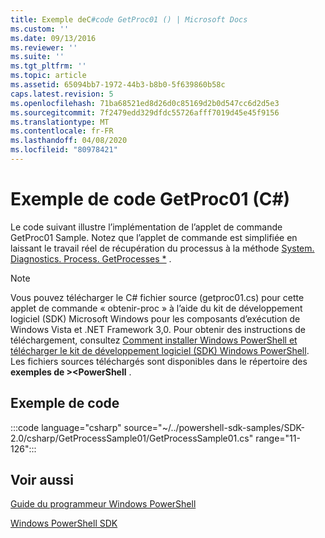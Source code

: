 ```yaml
---
title: Exemple deC#code GetProc01 () | Microsoft Docs
ms.custom: ''
ms.date: 09/13/2016
ms.reviewer: ''
ms.suite: ''
ms.tgt_pltfrm: ''
ms.topic: article
ms.assetid: 65094bb7-1972-44b3-b8b0-5f639860b58c
caps.latest.revision: 5
ms.openlocfilehash: 71ba68521ed8d26d0c85169d2b0d547cc6d2d5e3
ms.sourcegitcommit: 7f2479edd329dfdc55726afff7019d45e45f9156
ms.translationtype: MT
ms.contentlocale: fr-FR
ms.lasthandoff: 04/08/2020
ms.locfileid: "80978421"
---
```

# <a name="getproc01-c-sample-code"></a>Exemple de code GetProc01 (C#)

Le code suivant illustre l’implémentation de l’applet de commande GetProc01 Sample. Notez que l’applet de commande est simplifiée en laissant le travail réel de récupération du processus à la méthode [System. Diagnostics. Process. GetProcesses *](/dotnet/api/System.Diagnostics.Process.GetProcesses) .

> [!NOTE]
> Vous pouvez télécharger le C# fichier source (getproc01.cs) pour cette applet de commande « obtenir-proc » à l’aide du kit de développement logiciel (SDK) Microsoft Windows pour les composants d’exécution de Windows Vista et .NET Framework 3,0. Pour obtenir des instructions de téléchargement, consultez [Comment installer Windows PowerShell et télécharger le kit de développement logiciel (SDK) Windows PowerShell](/powershell/scripting/developer/installing-the-windows-powershell-sdk).
> Les fichiers sources téléchargés sont disponibles dans le répertoire des **exemples de >\<PowerShell** .

## <a name="code-sample"></a>Exemple de code

:::code language="csharp" source="~/../powershell-sdk-samples/SDK-2.0/csharp/GetProcessSample01/GetProcessSample01.cs" range="11-126":::

## <a name="see-also"></a>Voir aussi

[Guide du programmeur Windows PowerShell](./windows-powershell-programmer-s-guide.md)

[Windows PowerShell SDK](../windows-powershell-reference.md)
